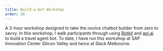 ```yaml
---
title: Build-a-bot Workshop
order: 20
---
```


A 3-hour workshop designed to take the novice chatbot builder from zero to savvy. In this workshop, I walk participants through using [Botkit](https://howdy.ai/botkit/) and [api.ai](https://api.ai/) to build a travel agent bot. To date, I have run this workshop at SAP Innovation Center Silicon Valley and twice at Slack Melbourne.